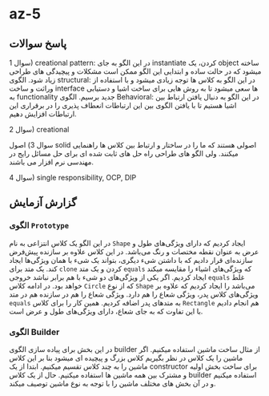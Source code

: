 # az-5
## پاسخ سوالات
سوال 1) creational pattern: در این الگو به جای instantiate کردن، یک object ساخته میشود که در حالت ساده و ابتدایی این الگو ممکن است مشکلات و پیچیدگی های طراحی زیاد شود.
الگوی structural: در این الگو به کلاس ها توجه زیادی میشود و با استفاده از وراثت و ساخت interface ها سعی میشود تا به روش هایی برای ساخت اشیا و دستیابی به functionality جدید برسیم.
الگوی Behavioral: در این الگو به دنبال یافتن ارتباط بین اشیا هستیم تا با یافتن الگوی بین این ارتباطات انعطاف پذیری را در برقراری این ارتباطات افزایش دهیم.

سوال 2) creational

سوال 3) اصول solid اصولی هستند که ما را در ساختار و ارتباط بین کلاس ها راهنمایی میکنند. ولی الگو های طراحی راه حل های ثابت شده ای برای حل مسائل رایج در مهندسی نرم افزار می باشند.

سوال 4) single responsibility, OCP, DIP

## گزارش آزمایش
### الگوی `Prototype`
در این الگو یک کلاس انتزاعی به نام `Shape` ایجاد کردیم که دارای ویژگی‌های طول و عرض به عنوان نقطه مختصات و رنگ می‌باشد.
در این کلاس علاوه بر سازنده پیش‌فرض سازنده‌ای قرار دادیم که با داشتن شیء دیگری، بتواند یک شیء با همان ویژگی‌ها ایجاد کند. یک متد برای `clone` کردن و یک متد `equals` که ویژگی‌های اشیاء را مقایسه میکند ایجاد کردیم. اگر یکی از ویژگی‌های دو شیء با هم برابر نباشد خروجی `equals` غلط خواهد بود.
در ادامه کلاس `Circle` که از نوع `Shape` می‌باشد را ایجاد کردیم که علاوه بر ویژگی‌های کلاس پدر، ویژگی شعاع را هم دارد.
ویژگی شعاع را هم در سازنده هم در متد `equals` به متدهای پدر اضافه کردیم.
همین کار را برای کلاس `Rectangle` هم انجام دادیم با این تفاوت که به جای شعاع، دارای ویژگی‌های طول و عرض است.
### الگوی Builder
در این بخش برای پیاده سازی الگوی builder از مثال ساخت ماشین استفاده میکنیم. اگر ماشین را یک کلاس در نظر بگیریم کلاس بزرگ و پیچیده ای میشود بنا بر این کلاس ماشین را به چند کلاس تقسیم میکنیم. ابتدا از یک constructor برای ساخت بخش اولیه و مشترک بین همه ماشین ها استفاده میکنیم. حال از یک کلاس builder استفاده میکنیم و در آن بخش های مختلف ماشین را با توجه به نوع ماشین توصیف میکند.
